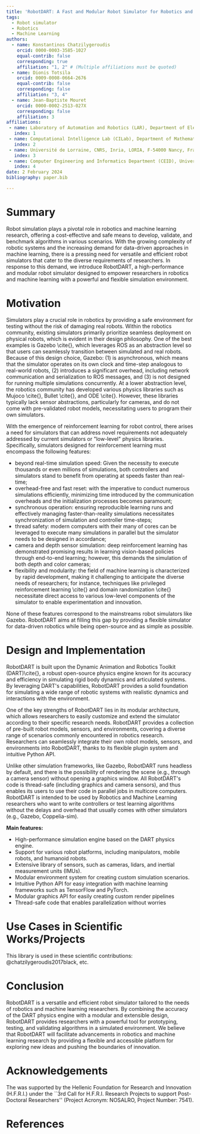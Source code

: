 ```yaml
---
title: 'RobotDART: A Fast and Modular Robot Simulator for Robotics and Machine Learning Researchers'
tags:
  - Robot simulator
  - Robotics
  - Machine Learning
authors:
  - name: Konstantinos Chatzilygeroudis
    orcid: 0000-0003-3585-1027
    equal-contrib: false
    corresponding: true
    affiliation: "1, 2" # (Multiple affiliations must be quoted)
  - name: Dionis Totsila
    orcid: 0009-0008-0664-2676
    equal-contrib: false
    corresponding: false
    affiliation: "3, 4"
  - name: Jean-Baptiste Mouret
    orcid: 0000-0002-2513-027X
    corresponding: false
    affiliation: 3
affiliations:
 - name: Laboratory of Automation and Robotics (LAR), Department of Electrical & Computer Engineering, University of Patras, Greece
   index: 1
 - name: Computational Intelligence Lab (CILab), Department of Mathematics, University of Patras, Greece
   index: 2
 - name: Université de Lorraine, CNRS, Inria, LORIA, F-54000 Nancy, France
   index: 3
 - name: Computer Engineering and Informatics Department (CEID), University of Patras, Greece
   index: 4
date: 2 February 2024
bibliography: paper.bib

---
```


# Summary

Robot simulation plays a pivotal role in robotics and machine learning research, offering a cost-effective and safe means to develop, validate, and benchmark algorithms in various scenarios. With the growing complexity of robotic systems and the increasing demand for data-driven approaches in machine learning, there is a pressing need for versatile and efficient robot simulators that cater to the diverse requirements of researchers. In response to this demand, we introduce RobotDART, a high-performance and modular robot simulator designed to empower researchers in robotics and machine learning with a powerful and flexible simulation environment.

# Motivation
Simulators play a crucial role in robotics by providing a safe environment for testing without the risk of damaging real robots. Within the robotics community, existing simulators primarily prioritize seamless deployment on physical robots, which is evident in their design philosophy. One of the best examples is Gazebo \cite{}, which leverages ROS as an abstraction level so that users can seamlessly transition between simulated and real robots. Because of this design choice, Gazebo: (1) is asynchronous, which means that the simulator operates on its own clock and time-step analogous to real-world robots, (2) introduces a significant overhead, including network communication and serialization to ROS messages, and (3) is not designed for running multiple simulations concurrently. At a lower abstraction level, the robotics community has developed various physics libraries such as Mujoco \cite{}, Bullet \cite{}, and ODE \cite{}. However, these libraries typically lack sensor abstractions, particularly for cameras, and do not come with pre-validated robot models, necessitating users to program their own simulators.

With the emergence of reinforcement learning for robot control, there arises a need for simulators that can address novel requirements not adequately addressed by current simulators or "low-level" physics libraries. Specifically, simulators designed for reinforcement learning must encompass the following features:

- beyond real-time simulation speed: Given the necessity to execute thousands or even millions of simulations, both controllers and simulators stand to benefit from operating at speeds faster than real-time;
- overhead-free and fast reset: with the imperative to conduct numerous simulations efficiently, minimizing time introduced by the communication overheads  and the initialization processes becomes paramount;
- synchronous operation: ensuring reproducible learning runs and effectively managing faster-than-reality simulations necessitates synchronization of simulation and controller time-steps;
- thread safety: modern computers with their many of cores can be leveraged to execute many simulations in parallel but the simulator needs to be designed in accordance;
- camera and depth sensor simulation: deep reinforcement learning has demonstrated promising results in learning vision-based policies through end-to-end learning; however, this demands the simulation of both depth and color cameras;
- flexibility and modularity: the field of machine learning is characterized by rapid development, making it challenging to anticipate the diverse needs of researchers; for instance, techniques like privileged reinforcement learning \cite{} and domain randomization \cite{} necessitate direct access to various low-level components of the simulator to enable experimentation and innovation.

None of these features correspond to the mainstreams robot simulators like Gazebo. RobotDART aims at filling this gap by providing a flexible simulator for data-driven robotics while being open-source and as simple as possible.

# Design and Implementation

RobotDART is built upon the Dynamic Animation and Robotics Toolkit (DART)\cite{}, a robust open-source physics engine known for its accuracy and efficiency in simulating rigid body dynamics and articulated systems. By leveraging DART's capabilities, RobotDART provides a solid foundation for simulating a wide range of robotic systems with realistic dynamics and interactions with the environment.

One of the key strengths of RobotDART lies in its modular architecture, which allows researchers to easily customize and extend the simulator according to their specific research needs. RobotDART provides a collection of pre-built robot models, sensors, and environments, covering a diverse range of scenarios commonly encountered in robotics research. Researchers can seamlessly integrate their own robot models, sensors, and environments into RobotDART, thanks to its flexible plugin system and intuitive Python API.

Unlike other simulation frameworks, like Gazebo, RobotDART runs headless by default, and there is the possibility of rendering the scene (e.g., through a camera sensor) without opening a graphics window. All RobotDART's code is thread-safe (including graphics and camera sensors), and thus enables its users to use their code in parallel jobs in multicore computers. RobotDART is intended to be used by Robotics and Machine Learning researchers who want to write controllers or test learning algorithms without the delays and overhead that usually comes with other simulators (e.g., Gazebo, Coppelia-sim).

**Main features:**

- High-performance simulation engine based on the DART physics engine.
- Support for various robot platforms, including manipulators, mobile robots, and humanoid robots.
- Extensive library of sensors, such as cameras, lidars, and inertial measurement units (IMUs).
- Modular environment system for creating custom simulation scenarios.
- Intuitive Python API for easy integration with machine learning frameworks such as TensorFlow and PyTorch.
- Modular graphics API for easily creating custom render pipelines
- Thread-safe code that enables parallelization without worries

# Use Cases in Scientific Works/Projects

This library is used in these scientific contributions: @chatzilygeroudis2017black, etc.

# Conclusion

RobotDART is a versatile and efficient robot simulator tailored to the needs of robotics and machine learning researchers. By combining the accuracy of the DART physics engine with a modular and extensible design, RobotDART provides researchers with a powerful tool for prototyping, testing, and validating algorithms in a simulated environment. We believe that RobotDART will facilitate advancements in robotics and machine learning research by providing a flexible and accessible platform for exploring new ideas and pushing the boundaries of innovation.

<!--
# Figures
Figures can be included like this:
![Caption for example figure.\label{fig:example}](flowchart.png)
and referenced from text using \autoref{fig:example}.

Figure sizes can be customized by adding an optional second parameter:
![Caption for example figure.](flowchart.png){ width=10% }
-->
# Acknowledgements

The was supported by the Hellenic Foundation for Research and Innovation (H.F.R.I.) under the ``3rd Call for H.F.R.I. Research Projects to support Post-Doctoral Researchers'' (Project Acronym: NOSALRO, Project Number: 7541).

# References

